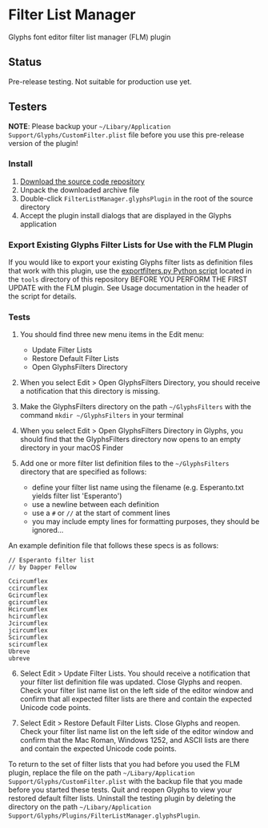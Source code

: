 # Filter List Manager

Glyphs font editor filter list manager (FLM) plugin

## Status

Pre-release testing.  Not suitable for production use yet.

## Testers

**NOTE**: Please backup your `~/Libary/Application Support/Glyphs/CustomFilter.plist` file before you use this pre-release version of the plugin!

### Install
1. [Download the source code repository](https://github.com/source-foundry/FilterListManager/releases/latest)
2. Unpack the downloaded archive file
3. Double-click `FilterListManager.glyphsPlugin` in the root of the source directory
4. Accept the plugin install dialogs that are displayed in the Glyphs application

### Export Existing Glyphs Filter Lists for Use with the FLM Plugin

If you would like to export your existing Glyphs filter lists as definition files that work with this plugin, use the [exportfilters.py Python script](https://github.com/source-foundry/FilterListManager/blob/master/tools/exportfilters.py) located in the `tools` directory of this repository BEFORE YOU PERFORM THE FIRST UPDATE with the FLM plugin.  See Usage documentation in the header of the script for details.

### Tests

1) You should find three new menu items in the Edit menu:

    - Update Filter Lists
    - Restore Default Filter Lists
    - Open GlyphsFilters Directory
    
2) When you select Edit > Open GlyphsFilters Directory, you should receive a notification that this directory is missing.

3) Make the GlyphsFilters directory on the path `~/GlyphsFilters` with the command `mkdir ~/GlyphsFilters` in your terminal

4) When you select Edit > Open GlyphsFilters Directory in Glyphs, you should find that the GlyphsFilters directory now opens to an empty directory in your macOS Finder

5) Add one or more filter list definition files to the `~/GlyphsFilters` directory that are specified as follows:

    - define your filter list name using the filename (e.g. Esperanto.txt yields filter list 'Esperanto')
    - use a newline between each definition
    - use a `#` or `//` at the start of comment lines
    - you may include empty lines for formatting purposes, they should be ignored...
    
An example definition file that follows these specs is as follows:

```
// Esperanto filter list
// by Dapper Fellow

Ccircumflex
ccircumflex
Gcircumflex
gcircumflex
Hcircumflex
hcircumflex
Jcircumflex
jcircumflex
Scircumflex
scircumflex
Ubreve
ubreve

```


6) Select Edit > Update Filter Lists.  You should receive a notification that your filter list definition file was updated.  Close Glyphs and reopen.  Check your filter list name list on the left side of the editor window and confirm that all expected filter lists are there and contain the expected Unicode code points.

7) Select Edit > Restore Default Filter Lists.  Close Glyphs and reopen.  Check your filter list name list on the left side of the editor window and confirm that the Mac Roman, Windows 1252, and ASCII lists are there and contain the expected Unicode code points.

To return to the set of filter lists that you had before you used the FLM plugin, replace the file on the path `~/Libary/Application Support/Glyphs/CustomFilter.plist` with the backup file that you made before you started these tests. Quit and reopen Glyphs to view your restored default filter lists.  Uninstall the testing plugin by deleting the directory on the path `~/Libary/Application Support/Glyphs/Plugins/FilterListManager.glyphsPlugin`.

